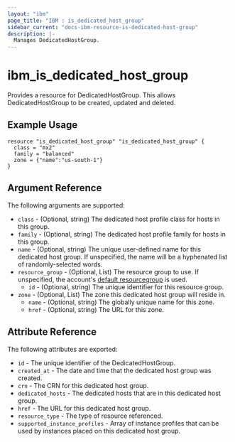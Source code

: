 ```yaml
---
layout: "ibm"
page_title: "IBM : is_dedicated_host_group"
sidebar_current: "docs-ibm-resource-is-dedicated-host-group"
description: |-
  Manages DedicatedHostGroup.
---
```


# ibm\_is_dedicated_host_group

Provides a resource for DedicatedHostGroup. This allows DedicatedHostGroup to be created, updated and deleted.

## Example Usage

```hcl
resource "is_dedicated_host_group" "is_dedicated_host_group" {
  class = "mx2"
  family = "balanced"
  zone = {"name":"us-south-1"}
}
```

## Argument Reference

The following arguments are supported:

* `class` - (Optional, string) The dedicated host profile class for hosts in this group.
* `family` - (Optional, string) The dedicated host profile family for hosts in this group.
* `name` - (Optional, string) The unique user-defined name for this dedicated host group. If unspecified, the name will be a hyphenated list of randomly-selected words.
* `resource_group` - (Optional, List) The resource group to use. If unspecified, the account's [default resourcegroup](https://cloud.ibm.com/apidocs/resource-manager#introduction) is used.
  * `id` - (Optional, string) The unique identifier for this resource group.
* `zone` - (Optional, List) The zone this dedicated host group will reside in.
  * `name` - (Optional, string) The globally unique name for this zone.
  * `href` - (Optional, string) The URL for this zone.

## Attribute Reference

The following attributes are exported:

* `id` - The unique identifier of the DedicatedHostGroup.
* `created_at` - The date and time that the dedicated host group was created.
* `crn` - The CRN for this dedicated host group.
* `dedicated_hosts` - The dedicated hosts that are in this dedicated host group.
* `href` - The URL for this dedicated host group.
* `resource_type` - The type of resource referenced.
* `supported_instance_profiles` - Array of instance profiles that can be used by instances placed on this dedicated host group.
